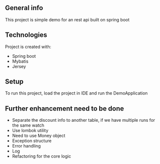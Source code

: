 

## General info
This project is simple demo for an rest api built on spring boot
	
## Technologies
Project is created with:
* Spring boot
* Mybatis
* Jersey
	
## Setup
To run this project, load the project in IDE and run the DemoApplication

## Further enhancement need to be done
* Separate the discount info to another table, if we have multiple runs for the same watch
* Use lombok utility
* Need to use Money object
* Exception structure
* Error handling
* Log 
* Refactoring for the core logic 
